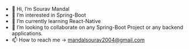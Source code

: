 - 👋 Hi, I’m Sourav Mandal
- 👀 I’m interested in Spring-Boot
- 🌱 I’m currently learning React-Native
- 💞️ I’m looking to collaborate on any Spring-Boot Project or any backend applications.
- 📫 How to reach me -> mandalsourav2004@gmail.com


<!---
souravmandal-polestar/souravmandal-polestar is a ✨ special ✨ repository because its `README.md` (this file) appears on your GitHub profile.
You can click the Preview link to take a look at your changes.
--->
